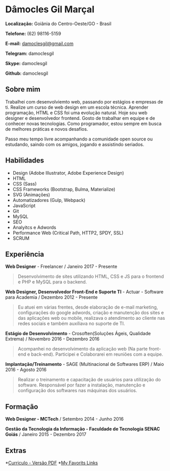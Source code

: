 # Dâmocles Gil Marçal

**Localização:** Goiânia do Centro-Oeste/GO - Brasil

**Telefone:** (62) 98116-5159

**E-mail:** damoclesgil@gmail.com

**Telegram:** damoclesgil

**Skype:** damoclesgil

**Github:** damoclesgil

## Sobre mim

Trabalhei com  desenvolviemto web, passando por estágios e empresas de ti. Realize um curso de web design em um escola técnica. Aprender programação, HTML e CSS foi uma evolução natural. Hoje sou web designer e desenvolvedor frontend. Gosto de trabalhar em equipe e de conhecer novas tecnologias. Como programador, estou sempre em busca de melhores práticas e novos desafios.

Passo meu tempo livre acompanhando a comunidade open source ou estudando, saindo com os amigos, jogando e assistindo seriados.

## Habilidades

- Design (Adobe Illustrator, Adobe Experience Design)
- HTML
- CSS (Sass)
- CSS Frameworks (Bootstrap, Bulma, Materialize)
- SVG (Animações)
- Automatizadores (Gulp, Webpack)
- JavaScript
- Git
- MySQL
- SEO
- Analyitcs e Adwords
- Performance Web (Critical Path, HTTP2, SPDY, SSL)
- SCRUM

## Experiência

**Web Designer** - Freelancer / Janeiro 2017 - Presente

> Desenvolvimento de sites utilizando HTML, CSS e JS para o frontend e PHP e MySQL para o backend.

**Web Designer, Desenvolvedor Front-End e Suporte TI** - Actuar - Software para Academia / Dezembro 2012 - Presente

> Eu atuei em várias frentes, desde elaboração de e-mail marketing, configurações do google adwords, criação e manutenção dos sites e das aplicações web ou mobile, realizava o atendimento ao cliente nas redes sociais e também auxíliava no suporte de TI.

**Estágio de Desenvolvimento** - Crosoften(Soluções Ágeis, Qualidade Extrema) / Novembro 2016 - Dezembro 2016

> Acompanhei no desenvolvimento da aplicação web (Na parte front-end e back-end).
> Participei e Colaborarei em reuniões com a equipe.

**Implantação/Treinamento** - SAGE (Multinacional de Softwares ERP) / Maio 2016 - Agosto 2016

> Realizar o treinamento e capacitação de usuários para utilização do software.
> Responsável por fazer a instalação, manutenção e configuração dos softwares nas máquinas dos usuários.

## Formação

**Web Designer - MCTech** / Setembro 2014 - Junho 2016

**Gestão da Tecnologia da Informação - Faculdade de Tecnologia SENAC Goiás** / Janeiro 2015 - Dezembro 2017

## Extras

*[Curriculo - Versão PDF](https://github.com/damoclesgil/damoclesgil.github.io/blob/master/assets/files/CV_D%C3%A2mocles.pdf)
*[My Favorits Links](https://github.com/damoclesgil/favorites-links)